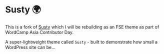 # Susty 🌍

This is a fork of [Susty](https://github.com/jacklenox/susty) which I will be rebuilding as an FSE theme as part of WordCamp Asia Contributor Day. 

A super-lightweight theme called `Susty` - built to demonstrate how small a WordPress site can be...
